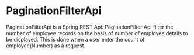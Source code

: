 # PaginationFilterApi

PaginationFilterApi is a Spring REST Api. PaginationFilter Api filter the number of employee records on the basis of number of employee details to be displayed. This is done when a user enter the count of employee(Number) as a request.
